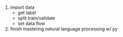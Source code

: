 1. import data
   - get label
   - split train/validate
   - set data flow
2. finish mastering natural language processing w/ py